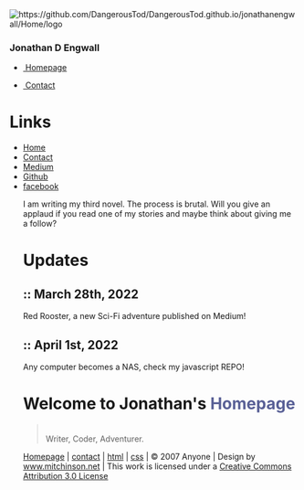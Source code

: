 <!DOCTYPE html PUBLIC "-//W3C//DTD XHTML 1.0 Transitional//EN" "http://www.w3.org/TR/xhtml1/DTD/xhtml1-transitional.dtd">
<html xmlns="http://www.w3.org/1999/xhtml">
<head>
<title>Home</title>
<meta http-equiv="Content-Type" content="text/html; charset=iso-8859-1" />
<link href="https://github.com/DangerousTod/DangerousTod.github.io/jonathanengwall/Home/style.css" rel="stylesheet" type="text/css" />
<link href="https://github.com/DangerousTod/DangerousTod.github.io/jonathanengwall/Home/menu.css" rel="stylesheet" type="text/css" />
<!--[if lt IE 8]>
<style type="text/css" media="screen">
#menuh{float:none;}
body{behavior:url(csshover.htc); font-size:75%;}
#menuh ul li{float:left; width: 100%;}
#menuh a{height:1%;font:bold 1.1em/1.4em helvetica, arial, sans-serif;}
</style>
<![endif]-->
</head>
<body>
<div id="container">
  <div id="banner"><img src="https://github.com/DangerousTod/DangerousTod.github.io/jonathanengwall/Home/img/blue_banner.jpg" alt="https://github.com/DangerousTod/DangerousTod.github.io/jonathanengwall/Home/logo" title="logo" /></div>
  <div id="bannerb">
    <h3>Jonathan D Engwall</h3>
  </div>
  <div id="menuh-container">
    <div id="menuh">
      <ul>
        <li><a href="https://dangeroustod.github.io/jonathanengwall/Home/index.html" class="top_parent">&nbsp;Homepage</a>
        </li>
      </ul>
      <ul>  
        <li><a href="https://dangeroustod.github.io/jonathanengwall/Contact/index.html" class="top_parent">&nbsp;Contact</a>
        </li>  
      </ul>
    </div>
  </div>
  <div id="sidebar">
    <h1>Links</h1>
    <div id="menu">
      <ul>
        <li><a href="https://dangeroustod.github.io/jonathanengwall/Home/index.html">Home</a></li>
        <li><a href="https://dangeroustod.github.io/jonathanengwall/Contact/index.html">Contact</a></li>
        <li><a href="https://medium.com/@jonathanengwall">Medium</a></li>
        <li><a href="https://github.com/DangerousTod">Github</a></li>
        <li><a href="m.facebook.com/jonathan.engwall">facebook</a></li>

      
    
  <div>
    <p> I am writing my third novel. The process is brutal. Will you give an applaud if you read one of my stories and maybe think about giving me a follow? </p>
   
  </div>
    <div id="sidebar-b">
    <h1>Updates</h1>
    <div class="scroll">
      <h2>:: March 28th, 2022</h2>
      <p class="news"> Red Rooster, a new Sci-Fi adventure published on Medium!  </p>
      <h2>:: April 1st, 2022</h2>
      <p class="news"> Any computer becomes a NAS, check my javascript REPO! </p>
     

  
  </div>
  <div id="content">
    <h1>Welcome to Jonathan's <span style="color:#596096;font-weight:bold;">Homepage</span></h1>
    <blockquote><br />
      Writer, Coder, Adventurer.</blockquote>
  
  </div>
  <div style="clear:both"> </div>
  <div id="footer"> <a href="https://dangeroustod.github.io/jonathanengwall/Home/index.html">Homepage</a> | <a href="https://dangeroustod.github.io/jonathanengwall/Contact/index.html">contact</a> | <a href="http://validator.w3.org/check?uri=referer">html</a> | <a href="http://jigsaw.w3.org/css-validator">css</a> | &copy; 2007 Anyone | Design by <a href="http://www.mitchinson.net"> www.mitchinson.net</a> | This work is licensed under a <a rel="license" target="_blank" href="http://creativecommons.org/licenses/by/3.0/">Creative Commons Attribution 3.0 License</a> </div>
</div>
</body>
</html>


